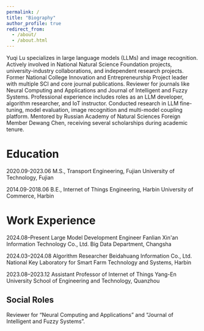```yaml
---
permalink: /
title: "Biography"
author_profile: true
redirect_from: 
  - /about/
  - /about.html
---
```


Yuqi Lu specializes in large language models (LLMs) and image recognition. Actively involved in National Natural Science Foundation projects, university-industry collaborations, and independent research projects. Former National College Innovation and Entrepreneurship Project leader with multiple SCI and core journal publications. Reviewer for journals like Neural Computing and Applications and Journal of Intelligent and Fuzzy Systems. Professional experience includes roles as an LLM developer, algorithm researcher, and IoT instructor. Conducted research in LLM fine-tuning, model evaluation, image
recognition and multi-model coupling platform. Mentored by Russian Academy of Natural Sciences Foreign Member Dewang Chen, receiving several scholarships during academic tenure.

Education
======
2020.09-2023.06
M.S., Transport Engineering, Fujian University of Technology, Fujian

2014.09-2018.06
B.E., Internet of Things Engineering, Harbin University of Commerce, Harbin

Work Experience
======
2024.08–Present
Large Model Development Engineer 
Fanlian Xin'an Information Technology Co., Ltd. Big Data Department, Changsha

2024.03–2024.08
Algorithm Researcher 
Beidahuang Information Co., Ltd. National Key Laboratory for Smart Farm Technology and Systems, Harbin

2023.08–2023.12
Assistant Professor of Internet of Things
Yang-En University
School of Engineering and Technology, Quanzhou

Social Roles
------
Reviewer for “Neural Computing and Applications” and “Journal of Intelligent and Fuzzy Systems”.

